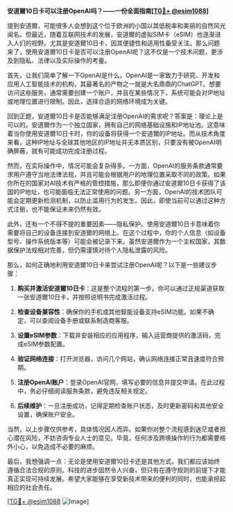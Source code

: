 **安道爾10日卡可以注册OpenAI吗？——一份全面指南[[TG💪+ @esim1088](https://t.me/s/esim1088)]**

提到安道爾，可能很多人会想到这个位于欧洲的小国以其低税率和美丽的自然风光闻名。但最近，随着互联网技术的发展，安道爾的虚拟SIM卡（eSIM）也逐渐进入人们的视野。尤其是安道爾10日卡，因其便捷性和适用性备受关注。那么问题来了，使用安道爾10日卡是否可以注册OpenAI呢？这不仅是一个技术问题，更涉及到隐私、法律以及实际操作的考量。

首先，让我们简单了解一下OpenAI是什么。OpenAI是一家致力于研究、开发和应用人工智能技术的机构，其最著名的产物之一就是大名鼎鼎的ChatGPT。想要访问这些服务，通常需要创建一个账户，并且在某些情况下，系统可能会对IP地址或地理位置进行限制。因此，选择合适的网络环境成为关键。

回到正题，安道爾10日卡是否能够满足注册OpenAI的需求呢？答案是：理论上是可以的。安道爾作为一个独立国家，拥有自己的网络基础设施和IP地址池。这意味着当你使用安道爾10日卡时，你的设备将获得一个安道爾的IP地址。而从技术角度来看，这种IP地址与全球其他地区的IP地址并无本质区别，只要没有被OpenAI明确屏蔽，就有可能成功完成注册过程。

然而，在实际操作中，情况可能会复杂得多。一方面，OpenAI的服务条款通常要求用户遵守当地法律法规，并且可能会根据用户的地理位置采取不同的政策。如果你所在的国家对AI技术有严格的管控措施，那么即便你通过安道爾10日卡获得了该国的IP地址，也可能面临无法正常使用的问题。另一方面，OpenAI的技术团队可能会定期更新检测机制，以防止滥用行为的发生。因此，即使当前可以通过这种方式注册，也不能保证未来仍然有效。

此外，还有一个不得不提的重要因素——隐私保护。使用安道爾10日卡意味着你需要将自己的设备连接到安道爾的网络上。在这个过程中，你的个人信息（如设备型号、操作系统版本等）可能会被记录下来。虽然安道爾作为一个主权国家，其数据保护法规相对完善，但仍需谨慎对待个人隐私泄露的风险。

那么，如何正确地利用安道爾10日卡来尝试注册OpenAI呢？以下是一些建议步骤：

1. **购买并激活安道爾10日卡**：这是整个流程的第一步。你可以通过正规渠道获取一张安道爾10日卡，并按照说明书完成激活过程。
   
2. **检查设备兼容性**：确保你的手机或其他智能设备支持eSIM功能。如果不确定，可以查阅设备手册或联系制造商客服。

3. **设置eSIM参数**：下载并安装相应的应用程序，输入运营商提供的激活码，完成eSIM参数配置。

4. **验证网络连接**：打开浏览器，访问几个网站，确认网络连接正常且速度符合预期。

5. **注册OpenAI账户**：登录OpenAI官网，填写必要的信息并提交申请。在此过程中，务必仔细阅读服务条款，避免违反相关规定。

6. **后续维护**：一旦注册成功，记得定期检查账户状态，及时更新密码和其他安全设置，确保账户安全。

当然，以上步骤仅供参考，具体情况因人而异。如果你对整个流程感到迷茫或者担心潜在风险，不妨咨询专业人士的意见。毕竟，任何涉及跨境操作的行为都需要格外小心，以免造成不必要的麻烦。

最后，我想强调一点：无论是使用安道爾10日卡还是其他方式，我们都应该始终遵循合法合规的原则。科技的进步固然令人兴奋，但只有在遵守规则的前提下才能真正实现可持续发展。希望大家能够在享受新技术带来的便利的同时，也能承担起相应的社会责任。

[[TG💪+ @esim1088](https://t.me/s/esim1088) ![Image](https://i.postimg.cc/4NQfJmqS/Snipaste-2025-05-13-00-14-12.png)]